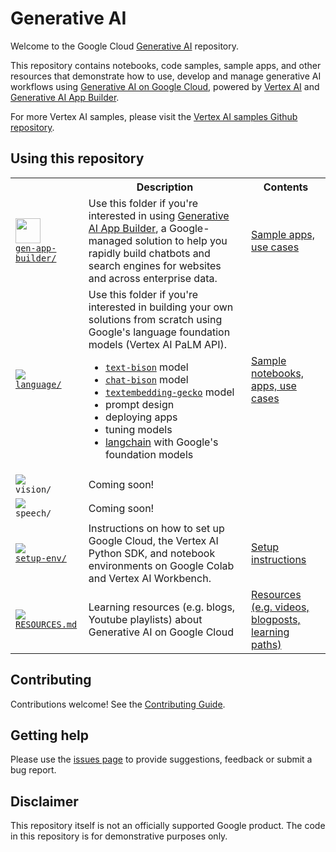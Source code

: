 # Generative AI

Welcome to the Google Cloud [Generative AI](https://cloud.google.com/ai/generative-ai) repository.

This repository contains notebooks, code samples, sample apps, and other resources that demonstrate how to use, develop and manage generative AI workflows using [Generative AI on Google Cloud](https://cloud.google.com/ai/generative-ai), powered by [Vertex AI](https://cloud.google.com/vertex-ai) and [Generative AI App Builder](https://cloud.google.com/generative-ai-app-builder).

For more Vertex AI samples, please visit the [Vertex AI samples Github repository](https://github.com/GoogleCloudPlatform/vertex-ai-samples/).

## Using this repository

<!-- markdownlint-disable MD033 -->
<table>
  <tr>
    <th></th>
    <th style="text-align: center;">Description</th>
    <th style="text-align: center;">Contents</th>
  </tr>
  <tr>
    <td><img src="https://storage.googleapis.com/github-repo/gen-app-builder/gen-app-builder.png" width="40px"><br><a href="gen-app-builder/"><code>gen-app-builder/</code> </a></td>
    <td>Use this folder if you're interested in using <a href="https://cloud.google.com/generative-ai-app-builder">Generative AI App Builder</a>, a Google-managed solution to help you rapidly build chatbots and search engines for websites and across enterprise data.</td>
    <td><a href="gen-app-builder">Sample apps, use cases</a></td>
  </tr>
  <tr>
    <td><img src="https://fonts.gstatic.com/s/i/short-term/release/googlesymbols/edit_note/default/40px.svg"><br><a href="language/"><code>language/</code></a></td>
    <td>
      Use this folder if you're interested in building your own solutions from scratch using Google's language foundation models (Vertex AI PaLM API).
      <ul>
        <li><a href="https://cloud.google.com/vertex-ai/docs/generative-ai/language-model-overview#palm-api"><code>text-bison</code></a> model</li>
        <li><a href="https://cloud.google.com/vertex-ai/docs/generative-ai/language-model-overview#palm-api"><code>chat-bison</code></a> model</li>
        <li><a href="https://cloud.google.com/vertex-ai/docs/generative-ai/language-model-overview#palm-api"><code>textembedding-gecko</code></a> model</li>
        <li>prompt design</li>
        <li>deploying apps</li>
        <li>tuning models</li>
        <li><a href="https://www.langchain.com/">langchain</a> with Google's foundation models</li>
      </ul>
    </td>
    <td><a href="language">Sample notebooks, apps, use cases</a></td>
  </tr>
  <tr>
    <td>
      <img src="https://fonts.gstatic.com/s/i/short-term/release/googlesymbols/image/default/40px.svg">
      <br>
      <code>vision/</code>
    </td>
    <td>Coming soon!</td>
    <td></td>
  </tr>
  <tr>
    <td>
      <img src="https://fonts.gstatic.com/s/i/short-term/release/googlesymbols/mic/default/40px.svg">
      <br>
      <code>speech/</code>
    </td>
    <td>Coming soon!</td>
    <td></td>
  </tr>
  <tr>
    <td>
      <img src="https://fonts.gstatic.com/s/i/short-term/release/googlesymbols/code_blocks/default/40px.svg">
      <br>
      <a href="setup-env/"><code>setup-env/</code></a>
    </td>
    <td>Instructions on how to set up Google Cloud, the Vertex AI Python SDK, and notebook environments on Google Colab and Vertex AI Workbench.</td>
    <td><a href="setup-env">Setup instructions</a></td>
  </tr>
  <tr>
    <td><img src="https://fonts.gstatic.com/s/i/short-term/release/googlesymbols/media_link/default/40px.svg"><br><a href="RESOURCES.md"><code>RESOURCES.md</code></a></td>
    <td>Learning resources (e.g. blogs, Youtube playlists) about Generative AI on Google Cloud</td>
    <td><a href="RESOURCES.md">Resources (e.g. videos, blogposts, learning paths)</a></td>
  </tr>
</table>
<!-- markdownlint-enable MD033 -->

## Contributing

Contributions welcome! See the [Contributing Guide](https://github.com/GoogleCloudPlatform/generative-ai/blob/main/CONTRIBUTING.md).

## Getting help

Please use the [issues page](https://github.com/GoogleCloudPlatform/generative-ai/issues) to provide suggestions, feedback or submit a bug report.

## Disclaimer

This repository itself is not an officially supported Google product. The code in this repository is for demonstrative purposes only.
